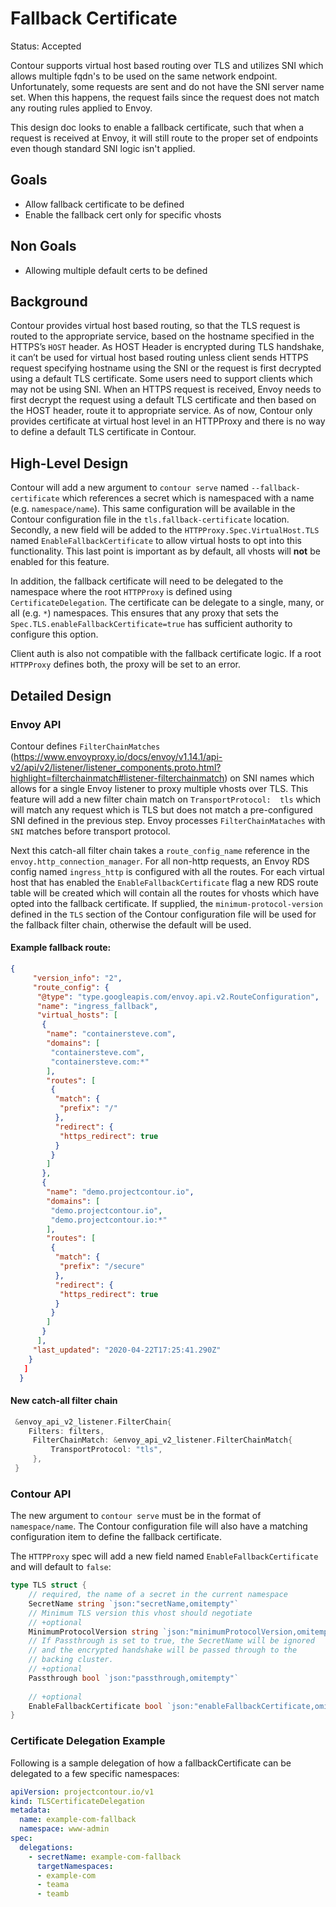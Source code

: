 # Fallback Certificate

Status: Accepted

Contour supports virtual host based routing over TLS and utilizes SNI which allows multiple fqdn's to be used on the same network endpoint.
Unfortunately, some requests are sent and do not have the SNI server name set. 
When this happens, the request fails since the request does not match any routing rules applied to Envoy.

This design doc looks to enable a fallback certificate, such that when a request is received at Envoy, it will still route to the proper set of endpoints even though standard SNI logic isn't applied.

## Goals

- Allow fallback certificate to be defined 
- Enable the fallback cert only for specific vhosts

## Non Goals

- Allowing multiple default certs to be defined

## Background

Contour provides virtual host based routing, so that the TLS request is routed to the appropriate service, based on the hostname specified in the HTTPS’s `HOST` header.
As HOST Header is encrypted during TLS handshake, it can’t be used for virtual host based routing unless client sends HTTPS request specifying hostname using the SNI or the request is first decrypted using a default TLS certificate.
Some users need to support clients which may not be using SNI.
When an HTTPS request is received, Envoy needs to first decrypt the request using a default TLS certificate and then based on the HOST header, route it to appropriate service.
As of now, Contour only provides certificate at virtual host level in an HTTPProxy and there is no way to define a default TLS certificate in Contour.

## High-Level Design

Contour will add a new argument to `contour serve` named `--fallback-certificate` which references a secret which is namespaced with a name (e.g. `namespace/name`).
This same configuration will be available in the Contour configuration file in the `tls.fallback-certificate` location.
Secondly, a new field will be added to the `HTTPProxy.Spec.VirtualHost.TLS` named `EnableFallbackCertificate` to allow virtual hosts to opt into this functionality.
This last point is important as by default, all vhosts will **not** be enabled for this feature.

In addition, the fallback certificate will need to be delegated to the namespace where the root `HTTPProxy` is defined using `CertificateDelegation`.
The certificate can be delegate to a single, many, or all (e.g. `*`) namespaces.
This ensures that any proxy that sets the `Spec.TLS.enableFallbackCertificate=true` has sufficient authority to configure this option.

Client auth is also not compatible with the fallback certificate logic.
If a root `HTTPProxy` defines both, the proxy will be set to an error.

## Detailed Design

### Envoy API

Contour defines `FilterChainMatches` (https://www.envoyproxy.io/docs/envoy/v1.14.1/api-v2/api/v2/listener/listener_components.proto.html?highlight=filterchainmatch#listener-filterchainmatch) on SNI names which allows for a single Envoy listener to proxy multiple vhosts over TLS.
This feature will add a new filter chain match on `TransportProtocol:  tls` which will match any request which is TLS but does not match a pre-configured SNI defined in the previous step.
Envoy processes `FilterChainMataches` with `SNI` matches before transport protocol.

Next this catch-all filter chain takes a `route_config_name` reference in the `envoy.http_connection_manager`.
For all non-http requests, an Envoy RDS config named `ingress_http` is configured with  all the routes.
For each virtual host that has enabled the `EnableFallbackCertificate` flag a new RDS route table will be created which will contain all the routes for vhosts which have opted into the fallback certificate.
If supplied, the `minimum-protocol-version` defined in the `TLS` section of the Contour configuration file will be used for the fallback filter chain, otherwise the default will be used. 

#### Example fallback route: 

```json
{
     "version_info": "2",
     "route_config": {
      "@type": "type.googleapis.com/envoy.api.v2.RouteConfiguration",
      "name": "ingress_fallback",
      "virtual_hosts": [
       {
        "name": "containersteve.com",
        "domains": [
         "containersteve.com",
         "containersteve.com:*"
        ],
        "routes": [
         {
          "match": {
           "prefix": "/"
          },
          "redirect": {
           "https_redirect": true
          }
         }
        ]
       },
       {
        "name": "demo.projectcontour.io",
        "domains": [
         "demo.projectcontour.io",
         "demo.projectcontour.io:*"
        ],
        "routes": [
         {
          "match": {
           "prefix": "/secure"
          },
          "redirect": {
           "https_redirect": true
          }
         }
        ]
       }
      ],
     "last_updated": "2020-04-22T17:25:41.290Z"
    }
   ]
  }
```

#### New catch-all filter chain
 
```go
 &envoy_api_v2_listener.FilterChain{
    Filters: filters,
     FilterChainMatch: &envoy_api_v2_listener.FilterChainMatch{
         TransportProtocol: "tls",
     },
 }
```

### Contour API

The new argument to `contour serve` must be in the format of `namespace/name`.
The Contour configuration file will also have a matching configuration item to define the fallback certificate.

The `HTTPProxy` spec will add a new field named `EnableFallbackCertificate` and will default to `false`:

```go
type TLS struct {
	// required, the name of a secret in the current namespace
	SecretName string `json:"secretName,omitempty"`
	// Minimum TLS version this vhost should negotiate
	// +optional
	MinimumProtocolVersion string `json:"minimumProtocolVersion,omitempty"`
	// If Passthrough is set to true, the SecretName will be ignored
	// and the encrypted handshake will be passed through to the
	// backing cluster.
	// +optional
	Passthrough bool `json:"passthrough,omitempty"`
    
    // +optional
    EnableFallbackCertificate bool `json:"enableFallbackCertificate,omitempty""`
}
```

### Certificate Delegation Example

Following is a sample delegation of how a fallbackCertificate can be delegated to a few specific namespaces:

```yaml
apiVersion: projectcontour.io/v1
kind: TLSCertificateDelegation
metadata:
  name: example-com-fallback
  namespace: www-admin
spec:
  delegations:
    - secretName: example-com-fallback
      targetNamespaces:
      - example-com
      - teama
      - teamb
```
